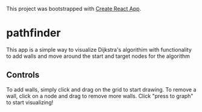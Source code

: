 This project was bootstrapped with [Create React App](https://github.com/facebook/create-react-app).

# pathfinder

This app is a simple way to visualize Dijkstra's algorithim with functionality to add walls and move around the start and target nodes for the algorithm

## Controls

To add walls, simply click and drag on the grid to start drawing. To remove a wall, click on a node and drag to remove more walls. Click "press to graph" to start visualizing!